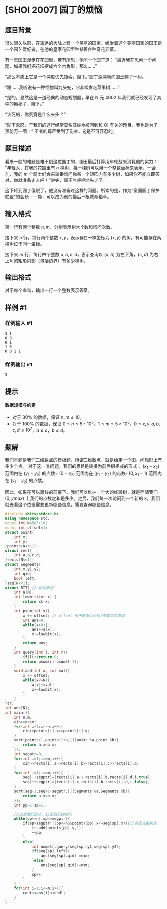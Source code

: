 # [SHOI 2007] 园丁的烦恼

## 题目背景

很久很久以前，在遥远的大陆上有一个美丽的国家。统治着这个美丽国家的国王是一个园艺爱好者，在他的皇家花园里种植着各种奇花异草。

有一天国王漫步在花园里，若有所思，他问一个园丁道： “最近我在思索一个问题，如果我们把花坛摆成六个六角形，那么……”

“那么本质上它是一个深度优先搜索，陛下。”园丁深深地向国王鞠了一躬。

“嗯……我听说有一种怪物叫九头蛇，它非常贪吃苹果树……”

“是的，显然这是一道经典的动态规划题，早在 N 元 $4002$ 年我们就已经发现了其中的奥秘了，陛下。”

“该死的，你究竟是什么来头？”

“陛下息怒，干我们的这行经常莫名其妙地被问到和 OI 有关的题目，我也是为了预防万一啊！” 王者的尊严受到了伤害，这是不可容忍的。

## 题目描述

看来一般的难题是难不倒这位园丁的，国王最后打算用车轮战来消耗他的实力： “年轻人，在我的花园里有 $n$ 棵树，每一棵树可以用一个整数坐标来表示，一会儿，我的 $m$ 个骑士们会来轮番询问你某一个矩阵内有多少树，如果你不能立即答对，你就准备走人吧！”说完，国王气呼呼地先走了。

这下轮到园丁傻眼了，他没有准备过这样的问题。所幸的是，作为“全国园丁保护联盟”的会长——你，可以成为他的最后一根救命稻草。

## 输入格式

第一行有两个整数 $n, m$，分别表示树木个数和询问次数。

接下来 $n$ 行，每行两个整数 $x, y$，表示存在一棵坐标为 $(x, y)$ 的树。有可能存在两棵树位于同一坐标。

接下来 $m$ 行，每行四个整数 $a, b, c, d$，表示查询以 $(a, b)$ 为左下角，$(c, d)$ 为右上角的矩形内部（包括边界）有多少棵树。

## 输出格式

对于每个查询，输出一行一个整数表示答案。

## 样例 #1

### 样例输入 #1

```
3 1
0 0 
0 1
1 0
0 0 1 1
```

### 样例输出 #1

```
3
```

## 提示

#### 数据规模与约定

- 对于 $30\%$ 的数据，保证 $n, m \leq 10$。
- 对于 $100\%$ 的数据，保证 $0 \leq n \leq 5 \times 10^5$，$1 \leq m \leq 5 \times 10^5$，$0 \leq x, y, a, b, c, d \leq 10^7$，$a \leq c$，$b \leq d$。

## 题解
我们本题是我们二维数点的模板题，所谓二维数点，就是给定一个图，问矩形上有多少个点。
对于这一类问题，我们的思路是转换为前后缀相减的形式：
$(x_{1}-x_{2})$ 范围内在 $(y_{1}-y_{2})$ 的点数= $(0-x_{2})$ 范围内在 $(y_{1}-y_{2})$ 的点数- $(0,x_{1}-1)$ 范围内在 $(y_{1}-y_{2})$ 的点数。

因此，如果在可以离线的前提下，我们可以维护一个大的线段树，就是存储我们 $(0,ymax)$ 上我们的点数之和是多少。之后，我们每一次访问到一个新的 x，我们就去看这个位置需要更新哪些信息，需要查询哪些信息。
```cpp
#include <bits/stdc++.h>
using namespace std;
const int N=5e5+10;
const int offset=1;
struct point{
	int x;
	int y;
}points[N<<1];
struct rect{
	int a,b,c,d;
}rects[N<<1];
struct Segments{
	int x,y1,y2;
	int qid;
	bool left;
}seg[N<<1];
struct BIT{ // 树状数组
    int a[N];
    int lowbit(int x) {
        return x&-x;
    }
    int psum(int x){
        x += offset; // offset 用于避免纵坐标为0或负的情况
        int ans=0;
        while(x>0){
            ans+=a[x];
            x-=lowbit(x);
        }
        return ans;
    }
    int query(int l, int r){
        if(l>r)return 0;
        return psum(r)-psum(l-1);
    }
    void add(int x, int val){
        x += offset;
        while(x<=N){
            a[x]+=val;
            x+=lowbit(x);
        }
    }
}tr;
int ans[N];
int main(){
	int n,m;
	cin>>n>>m;
	for(int i=1;i<=n;i++){
		cin>>points[i].x>>points[i].y;
	}
	sort(points+1,points+1+n,[](point &a,point &b){
		return a.x<b.x;
	});
	int segptr=0;
	for(int i=1;i<=m;i++){
		cin>>rects[i].a>>rects[i].b>>rects[i].c>>rects[i].d;
	}
	for(int i=1;i<=m;i++){
		seg[++segptr]={rects[i].a-1,rects[i].b,rects[i].d,i,true};
		seg[++segptr]={rects[i].c,rects[i].b,rects[i].d,i,false};
	}
	sort(seg+1,seg+1+segptr,[](Segments &a,Segments &b){
		return a.x<b.x;
	});
	int pp=1,sp=1;
	
	//pp是我们的点，sp是我们的询问 
	while(pp<=n||sp<=segptr){
		if(sp>segptr||(pp<=n&&points[pp].x<=seg[sp].x)){//有点先更新点 
			tr.add(points[pp].y,1);
			++pp;
		}
		else{
			int num=tr.query(seg[sp].y1,seg[sp].y2);
			if(seg[sp].left){
				ans[seg[sp].qid]-=num;
			}else{
				ans[seg[sp].qid]+=num;
			}
			sp++;
		}
	}
	for(int i=1;i<=m;i++){
		cout<<ans[i]<<endl;
	} 
}
```